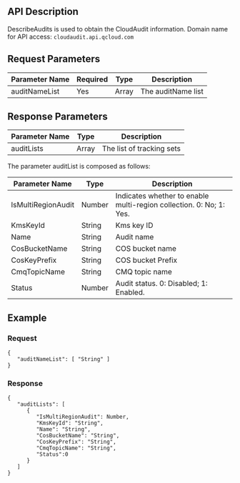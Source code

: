 
## API Description
  DescribeAudits is used to obtain the CloudAudit information.
Domain name for API access: `cloudaudit.api.qcloud.com`


## Request Parameters
| Parameter Name | Required | Type | Description |
|---------|---------|---------|--------|
| auditNameList | Yes | Array | The auditName list |
## Response Parameters

| Parameter Name | Type | Description |
|---------|---------|---------|
| auditLists | Array | The list of tracking sets |

The parameter auditList is composed as follows:

| Parameter Name | Type | Description |
|---------|---------|---------|
| IsMultiRegionAudit	|	Number	| Indicates whether to enable multi-region collection. 0: No; 1: Yes. |
| KmsKeyId | String | Kms key ID |
| Name | String | Audit name |
| CosBucketName | String | COS bucket name |
| CosKeyPrefix | String | COS bucket Prefix |
| CmqTopicName | String | CMQ topic name |
| Status | Number | Audit status. 0: Disabled; 1: Enabled. |


## Example
### Request

```
{
   "auditNameList": [ "String" ]
}
```
### Response

```
{
   "auditLists": [
      {
         "IsMultiRegionAudit": Number,
         "KmsKeyId": "String",
         "Name": "String",
         "CosBucketName": "String",
         "CosKeyPrefix": "String",
         "CmqTopicName": "String",
         "Status":0
      }
   ]
}
```

